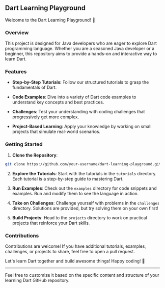 ## Dart Learning Playground

Welcome to the Dart Learning Playground! 🚀

### Overview
This project is designed for Java developers who are eager to explore Dart programming language. Whether you are a seasoned Java developer or a beginner, this repository aims to provide a hands-on and interactive way to learn Dart.

### Features
- **Step-by-Step Tutorials**: Follow our structured tutorials to grasp the fundamentals of Dart.

- **Code Examples**: Dive into a variety of Dart code examples to understand key concepts and best practices.

- **Challenges**: Test your understanding with coding challenges that progressively get more complex.

- **Project-Based Learning**: Apply your knowledge by working on small projects that simulate real-world scenarios.

### Getting Started
1. **Clone the Repository**:

```bash
git clone https://github.com/your-username/dart-learning-playground.git
```
2. **Explore the Tutorials**:
Start with the tutorials in the `tutorials` directory. Each tutorial is a step-by-step guide to mastering Dart.

3. **Run Examples**:
Check out the `examples` directory for code snippets and examples. Run and modify them to see the language in action.

4. **Take on Challenges**:
Challenge yourself with problems in the `challenges` directory. Solutions are provided, but try solving them on your own first!

5. **Build Projects**:
Head to the `projects` directory to work on practical projects that reinforce your Dart skills.

### Contributions
Contributions are welcome! If you have additional tutorials, examples, challenges, or projects to share, feel free to open a pull request.

Let's learn Dart together and build awesome things! Happy coding! 🚀

---

Feel free to customize it based on the specific content and structure of your learning Dart GitHub repository.





